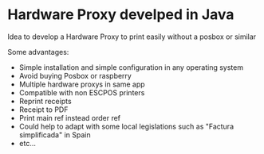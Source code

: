 Hardware Proxy develped in Java
=============================

Idea to develop a Hardware Proxy to print easily without a posbox or similar

Some advantages:

* Simple installation and simple configuration in any operating system
* Avoid buying Posbox or raspberry
* Multiple hardware proxys in same app
* Compatible with non ESCPOS printers
* Reprint receipts
* Receipt to PDF
* Print main ref instead order ref
* Could help to adapt with some local legislations such as "Factura simplificada" in Spain
* etc...
